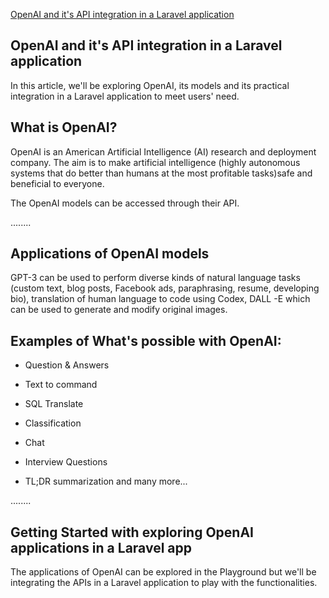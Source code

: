 [OpenAI and it's API integration in a Laravel application](https://alemsbaja.hashnode.dev/openai-and-its-api-integration-in-a-laravel-application)

## OpenAI and it's API integration in a Laravel application

In this article, we'll be exploring OpenAI, its models and its practical integration in a Laravel application to meet users' need.

## What is OpenAI?
OpenAI is an American Artificial Intelligence (AI) research and deployment company. The aim is to make artificial intelligence (highly autonomous systems that do better than humans at the most profitable tasks)safe and beneficial to everyone.

The OpenAI models can be accessed through their API.


........



## Applications of OpenAI models

GPT-3 can be used to perform diverse kinds of natural language tasks (custom text, blog posts, Facebook ads, paraphrasing, resume, developing bio), translation of human language to code using Codex, DALL -E which can be used to generate and modify original images.


## Examples of What's possible with OpenAI:
 
- Question & Answers

- Text to command

- SQL Translate

- Classification

- Chat

- Interview Questions

- TL;DR summarization and many more...

........



## Getting Started with exploring OpenAI applications in a Laravel app


The applications of OpenAI can be explored in the Playground but we'll be integrating the APIs in a Laravel application to play with the functionalities.

